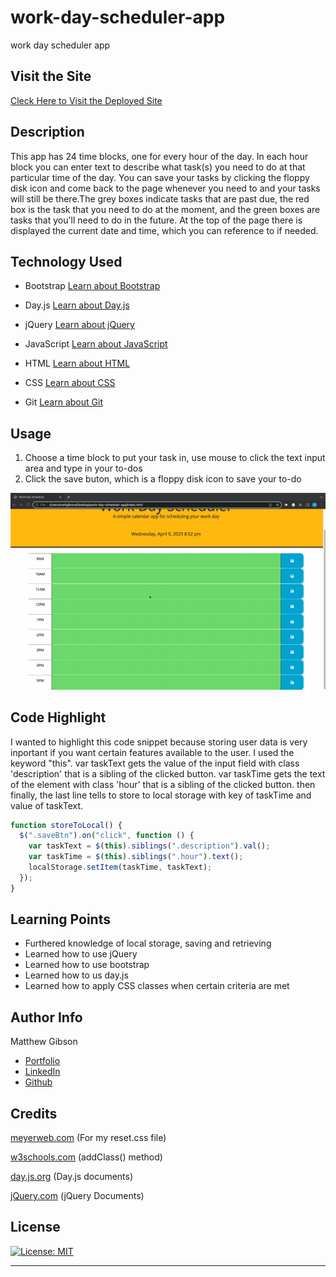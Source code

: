 # work-day-scheduler-app

work day scheduler app

## Visit the Site

[Cleck Here to Visit the Deployed Site](https://ohsweetwampum.github.io/work-day-scheduler-app/)

## Description

This app has 24 time blocks, one for every hour of the day. In each hour block you can enter text to describe what task(s) you need to do at that particular time of the day. You can save your tasks by clicking the floppy disk icon and come back to the page whenever you need to and your tasks will still be there.The grey boxes indicate tasks that are past due, the red box is the task that you need to do at the moment, and the green boxes are tasks that you'll need to do in the future. At the top of the page there is displayed the current date and time, which you can reference to if needed.

## Technology Used

- Bootstrap
  [Learn about Bootstrap](https://getbootstrap.com/)

- Day.js
  [Learn about Day.js](https://day.js.org/)

- jQuery
  [Learn about jQuery](https://jquery.com/)

- JavaScript
  [Learn about JavaScript](https://developer.mozilla.org/en-US/docs/Web/JavaScript)

- HTML
  [Learn about HTML](https://developer.mozilla.org/en-US/docs/Web/HTML)

- CSS
  [Learn about CSS](https://developer.mozilla.org/en-US/docs/Web/CSS)

- Git
  [Learn about Git](https://git-scm.com/)

## Usage

1. Choose a time block to put your task in, use mouse to click the text input area and type in your to-dos
2. Click the save buton, which is a floppy disk icon to save your to-do

![Alt Text](./assests/gifs/site-usage.gif)

## Code Highlight

I wanted to highlight this code snippet because storing user data is very inportant if you want certain features available to the user. I used the keyword "this". var taskText gets the value of the input field with class 'description' that is a sibling of the clicked button. var taskTime gets the text of the element with class 'hour' that is a sibling of the clicked button. then finally, the last line tells to store to local storage with key of taskTime and value of taskText.

```JavaScript
function storeToLocal() {
  $(".saveBtn").on("click", function () {
    var taskText = $(this).siblings(".description").val();
    var taskTime = $(this).siblings(".hour").text();
    localStorage.setItem(taskTime, taskText);
  });
}
```

## Learning Points

- Furthered knowledge of local storage, saving and retrieving
- Learned how to use jQuery
- Learned how to use bootstrap
- Learned how to us day.js
- Learned how to apply CSS classes when certain criteria are met

## Author Info

Matthew Gibson

- [Portfolio](https://github.com/ohSweetWampum)
- [LinkedIn](https://www.linkedin.com/in/matthew-gibson-6b9b12237/)
- [Github](https://github.com/ohSweetWampum)

## Credits

[meyerweb.com](https://meyerweb.com/eric/tools/css/reset/)
(For my reset.css file)

[w3schools.com](https://www.w3schools.com/jquery/html_addclass.asp)
(addClass() method)

[day.js.org](https://day.js.org/)
(Day.js documents)

[jQuery.com](https://jquery.com/)
(jQuery Documents)

## License

[![License: MIT](https://img.shields.io/badge/License-MIT-yellow.svg)](https://opensource.org/licenses/MIT)

---

```

```

